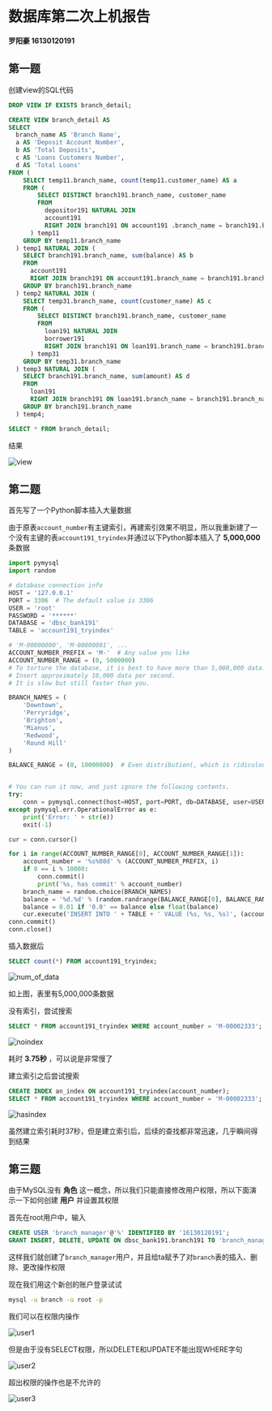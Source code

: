 # 数据库第二次上机报告

**罗阳豪 16130120191**



## 第一题

创建view的SQL代码

```sql
DROP VIEW IF EXISTS branch_detail;

CREATE VIEW branch_detail AS
SELECT
  branch_name AS 'Branch Name',
  a AS 'Deposit Account Number',
  b AS 'Total Deposits',
  c AS 'Loans Customers Number',
  d AS 'Total Loans'
FROM (
    SELECT temp11.branch_name, count(temp11.customer_name) AS a
    FROM (
        SELECT DISTINCT branch191.branch_name, customer_name
        FROM
          depositor191 NATURAL JOIN
          account191
          RIGHT JOIN branch191 ON account191 .branch_name = branch191.branch_name
      ) temp11
    GROUP BY temp11.branch_name
  ) temp1 NATURAL JOIN (
    SELECT branch191.branch_name, sum(balance) AS b
    FROM
      account191
      RIGHT JOIN branch191 ON account191.branch_name = branch191.branch_name
    GROUP BY branch191.branch_name
  ) temp2 NATURAL JOIN (
    SELECT temp31.branch_name, count(customer_name) AS c
    FROM (
        SELECT DISTINCT branch191.branch_name, customer_name
        FROM
          loan191 NATURAL JOIN
          borrower191
          RIGHT JOIN branch191 ON loan191.branch_name = branch191.branch_name
      ) temp31
    GROUP BY temp31.branch_name
  ) temp3 NATURAL JOIN (
    SELECT branch191.branch_name, sum(amount) AS d
    FROM
      loan191
      RIGHT JOIN branch191 ON loan191.branch_name = branch191.branch_name
    GROUP BY branch191.branch_name
  ) temp4;

SELECT * FROM branch_detail;
```

结果

![view](./img/view.png)

## 第二题

首先写了一个Python脚本插入大量数据

由于原表`account_number`有主键索引，再建索引效果不明显，所以我重新建了一个没有主键的表`account191_tryindex`并通过以下Python脚本插入了 **5,000,000** 条数据

```python
import pymysql
import random

# database connection info
HOST = '127.0.0.1'
PORT = 3306  # The default value is 3306
USER = 'root'
PASSWORD = '******'
DATABASE = 'dbsc_bank191'
TABLE = 'account191_tryindex'

# 'M-00000000', 'M-00000001', ...
ACCOUNT_NUMBER_PREFIX = 'M-'  # Any value you like
ACCOUNT_NUMBER_RANGE = (0, 5000000)
# To torture the database, it is best to have more than 5,000,000 data.
# Insert approximately 10,000 data per second.
# It is slow but still faster than you.

BRANCH_NAMES = (
    'Downtown',
    'Perryridge',
    'Brighton',
    'Mianus',
    'Redwood',
    'Round Hill'
)

BALANCE_RANGE = (0, 10000000)  # Even distribution(, which is ridiculous.)


# You can run it now, and just ignore the following contents.
try:
    conn = pymysql.connect(host=HOST, port=PORT, db=DATABASE, user=USER, passwd=PASSWORD)
except pymysql.err.OperationalError as e:
    print('Error: ' + str(e))
    exit(-1)

cur = conn.cursor()

for i in range(ACCOUNT_NUMBER_RANGE[0], ACCOUNT_NUMBER_RANGE[1]):
    account_number = '%s%08d' % (ACCOUNT_NUMBER_PREFIX, i)
    if 0 == i % 10000:
        conn.commit()
        print('%s, has commit' % account_number)
    branch_name = random.choice(BRANCH_NAMES)
    balance = '%d.%d' % (random.randrange(BALANCE_RANGE[0], BALANCE_RANGE[1]), random.randrange(0, 99))
    balance = 0.01 if '0.0' == balance else float(balance)
    cur.execute('INSERT INTO ' + TABLE + ' VALUE (%s, %s, %s)', (account_number, branch_name, balance))
conn.commit()
conn.close()

```

插入数据后

```sql
SELECT count(*) FROM account191_tryindex;
```

![num_of_data](./img/num_of_data.png)

如上图，表里有5,000,000条数据

没有索引，尝试搜索

```sql
SELECT * FROM account191_tryindex WHERE account_number = 'M-00002333';
```

![noindex](./img/noindex.png)

耗时 **3.75秒** ，可以说是非常慢了

建立索引之后尝试搜索

```sql
CREATE INDEX an_index ON account191_tryindex(account_number);
SELECT * FROM account191_tryindex WHERE account_number = 'M-00002333';
```

![hasindex](./img/hasindex.png)

虽然建立索引耗时37秒，但是建立索引后，后续的查找都非常迅速，几乎瞬间得到结果

## 第三题

由于MySQL没有 **角色** 这一概念，所以我们只能直接修改用户权限，所以下面演示一下如何创建 **用户** 并设置其权限

首先在root用户中，输入

```sql
CREATE USER 'branch_manager'@'%' IDENTIFIED BY '16130120191';
GRANT INSERT, DELETE, UPDATE ON dbsc_bank191.branch191 TO 'branch_manager';
```

这样我们就创建了`branch_manager`用户，并且给ta赋予了对`branch`表的插入、删除、更改操作权限

现在我们用这个新创的账户登录试试

```bash
mysql -u branch -u root -p
```

我们可以在权限内操作

![user1](./img/user1.png)

但是由于没有SELECT权限，所以DELETE和UPDATE不能出现WHERE字句

![user2](./img/user2.png)

超出权限的操作也是不允许的

![user3](./img/user3.png)


